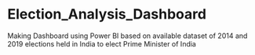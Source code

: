 # Election_Analysis_Dashboard
Making Dashboard using Power BI based on available dataset of 2014 and 2019 elections held in India to elect Prime Minister of India
